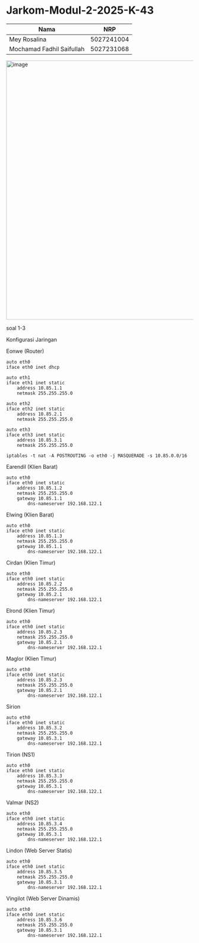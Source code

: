 # Jarkom-Modul-2-2025-K-43
| Nama | NRP |
|------------|--------------|
| Mey Rosalina     | 5027241004    |
| Mochamad Fadhil Saifullah   | 5027231068       |

<img width="798" height="697" alt="image" src="https://github.com/user-attachments/assets/dd466ff4-ade6-48de-9c41-e64e757b0932" />

soal 1-3 

Konfigurasi Jaringan

Eonwe (Router)
```
auto eth0
iface eth0 inet dhcp

auto eth1
iface eth1 inet static
    address 10.85.1.1
    netmask 255.255.255.0

auto eth2
iface eth2 inet static
    address 10.85.2.1
    netmask 255.255.255.0

auto eth3
iface eth3 inet static
    address 10.85.3.1
    netmask 255.255.255.0

iptables -t nat -A POSTROUTING -o eth0 -j MASQUERADE -s 10.85.0.0/16
```

Earendil (Klien Barat)
```
auto eth0
iface eth0 inet static
	address 10.85.1.2
	netmask 255.255.255.0
	gateway 10.85.1.1
        dns-nameserver 192.168.122.1
```

Elwing (Klien Barat)
```
auto eth0
iface eth0 inet static
	address 10.85.1.3
	netmask 255.255.255.0
	gateway 10.85.1.1
        dns-nameserver 192.168.122.1
```

Cirdan (Klien Timur)
```
auto eth0
iface eth0 inet static
	address 10.85.2.2
	netmask 255.255.255.0
	gateway 10.85.2.1
        dns-nameserver 192.168.122.1
```

Elrond (Klien Timur)
```
auto eth0
iface eth0 inet static
	address 10.85.2.3
	netmask 255.255.255.0
	gateway 10.85.2.1
        dns-nameserver 192.168.122.1
```

Maglor (Klien Timur)
```
auto eth0
iface eth0 inet static
	address 10.85.2.3
	netmask 255.255.255.0
	gateway 10.85.2.1
        dns-nameserver 192.168.122.1
```

Sirion
```
auto eth0
iface eth0 inet static
	address 10.85.3.2
	netmask 255.255.255.0
	gateway 10.85.3.1
        dns-nameserver 192.168.122.1
```

Tirion (NS1)
```
auto eth0
iface eth0 inet static
	address 10.85.3.3
	netmask 255.255.255.0
	gateway 10.85.3.1
        dns-nameserver 192.168.122.1
```

Valmar (NS2)
```
auto eth0
iface eth0 inet static
	address 10.85.3.4
	netmask 255.255.255.0
	gateway 10.85.3.1
        dns-nameserver 192.168.122.1
```

Lindon (Web Server Statis)
```
auto eth0
iface eth0 inet static
	address 10.85.3.5
	netmask 255.255.255.0
	gateway 10.85.3.1
        dns-nameserver 192.168.122.1
```

Vingilot (Web Server Dinamis)
```
auto eth0
iface eth0 inet static
	address 10.85.3.6
	netmask 255.255.255.0
	gateway 10.85.3.1
        dns-nameserver 192.168.122.1
```



